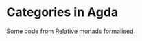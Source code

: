 Categories in Agda
==================

Some code from [Relative monads formalised](http://cs.ioc.ee/~james/papers/AssistedMonads2.pdf).

